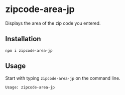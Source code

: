 # zipcode-area-jp
Displays the area of the zip code you entered.

## Installation
```
npm i zipcode-area-jp
```
## Usage
Start with typing `zipcode-area-jp` on the command line.
```
Usage: zipcode-area-jp
```
